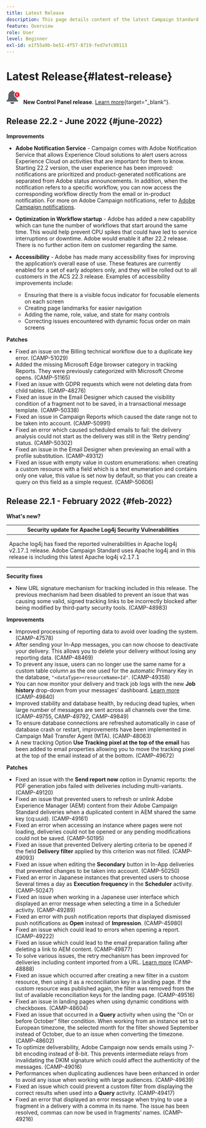```yaml
---
title: Latest Release
description: This page details content of the latest Campaign Standard release
feature: Overview
role: User
level: Beginner
exl-id: e1f55a9b-be51-4f57-8719-fed7efc89113
---
```


# Latest Release{#latest-release}

![Control Panel](assets/do-not-localize/cp-icon.png) **New Control Panel release**. [Learn more](https://experienceleague.adobe.com/docs/control-panel/using/release-notes.html){target="_blank"}.


## Release 22.2 - June 2022 {#june-2022}

**Improvements**

* **Adobe Notification Service** - Campaign comes with Adobe Notification Service that allows Experience Cloud solutions to alert users across Experience Cloud on activities that are important for them to know. Starting 22.2 version, the user experience has been improved: notifications are prioritized and product-generated notifications are separated from Adobe status announcements. In addition, when the notification refers to a specific workflow, you can now access the corresponding workflow directly from the email or in-product notification.  For more on Adobe Campaign notifications, refer to [Adobe Campaign notifications](../../administration/using/sending-internal-notifications.md).

* **Optimization in Workflow startup** - Adobe has added a new capability which can tune the number of workflows that start around the same time. This would help prevent CPU spikes that could have led to service interruptions or downtime. Adobe would enable it after 22.2 release. There is no further action item on customer regarding the same.

* **Accessibility** - Adobe has made many accessibility fixes for improving the application’s overall ease of use. These features are currently enabled for a set of early adopters only, and they will be rolled out to all customers in the ACS 22.3 release. Examples of accessibility improvements include:

    * Ensuring that there is a visible focus indicator for focusable elements on each screen
    * Creating page landmarks for easier navigation
    * Adding the name, role, value, and state for many controls
    * Correcting issues encountered with dynamic focus order on main screens


**Patches**

* Fixed an issue on the Billing technical workflow due to a duplicate key error. (CAMP-51029)
* Added the missing Microsoft Edge browser category in tracking Reports. They were previously categorized with Microsoft Chrome opens. (CAMP-51165)
* Fixed an issue with GDPR requests which were not deleting data from child tables. (CAMP-48276)
* Fixed an issue in the Email Designer which caused the visibility condition of a fragment not to be saved, in a transactional message template. (CAMP-50338)
* Fixed an issue in Campaign Reports which caused the date range not to be taken into account. (CAMP-50991)
* Fixed an error which caused scheduled emails to fail: the delivery analysis could not start as the delivery was still in the 'Retry pending' status. (CAMP-50302)
* Fixed an issue in the Email Designer when previewing an email with a profile substitution. (CAMP-49312)
* Fixed an issue with empty value in custom enumerations: when creating a custom resource with a field which is a text enumeration and contains only one value, this value is set now by default, so that you can create a query on this field as a simple request. (CAMP-50606)



## Release 22.1 - February 2022 {#feb-2022}

**What's new?**

<table> 
<thead> 
<tr> 
<th> <strong>Security update for Apache Log4j Security Vulnerabilities</strong><br /> </th> 
</tr> 
</thead> 
<tbody> 
<tr> 
<td>
<p>Apache log4j has fixed the reported vulnerabilities in Apache log4j v2.17.1 release. Adobe Campaign Standard uses Apache log4j and in this release is including this latest Apache log4j v2.17.1 </p>
</td> 
</tr> 
</tbody> 
</table>

**Security fixes**

* New URL signature mechanism for tracking included in this release. The previous mechanism had been disabled to prevent an issue that was causing some valid, signed tracking links to be incorrectly blocked after being modified by third-party security tools. (CAMP-48983)

**Improvements**

* Improved processing of reporting data to avoid over loading the system. (CAMP-47578)
* After sending your In-App messages, you can now choose to deactivate your delivery. This allows you to delete your delivery without losing any reporting data. (CAMP-48469)
* To prevent any issue, users can no longer use the same name for a custom table column as the one used for the automatic Primary Key in the database, `"<dataType><resourceName>Id"`. (CAMP-49358)
* You can now monitor your delivery and track job logs with the new **Job history** drop-down from your messages' dashboard. [Learn more](../../sending/using/monitoring-a-delivery.md) (CAMP-49840)
* Improved stability and database health, by reducing dead tuples, when large number of messages are sent across all channels over the time. (CAMP-49755, CAMP-49792, CAMP-49849)
* To ensure database connections are refreshed automatically in case of database crash or restart, improvements have been implemented in Campaign Mail Transfer Agent (MTA). (CAMP-48063)
* A new tracking Option **Use Tracking pixel at the top of the email** has been added to email properties allowing you to move the tracking pixel at the top of the email instead of at the bottom. (CAMP-49672)

**Patches**

* Fixed an issue with the **Send report now** option in Dynamic reports: the PDF generation jobs failed with deliveries including multi-variants. (CAMP-49120)
* Fixed an issue that prevented users to refresh or unlink Adobe Experience Manager (AEM) content from their Adobe Campaign Standard deliveries when a duplicated content in AEM shared the same key (cq:uuid). (CAMP-49161)
* Fixed an error when accessing an instance where pages were not loading, deliveries could not be opened or any pending modifications could not be saved. (CAMP-50195)
* Fixed an issue that prevented Delivery alerting criteria to be opened if the field **Delivery filter** applied by this criterion was not filled. (CAMP-49093)
* Fixed an issue when editing the **Secondary** button in In-App deliveries that prevented changes to be taken into account. (CAMP-50250)
* Fixed an error in Japanese instances that prevented users to choose Several times a day as **Execution frequency** in the **Scheduler** activity. (CAMP-50247)
* Fixed an issue when working in a Japanese user interface which displayed an error message when selecting a time in a Scheduler activity. (CAMP-49289)
* Fixed an error with push notification reports that displayed dismissed push notifications as **Open** instead of **Impression**. (CAMP-45980)
* Fixed an issue which could lead to errors when opening a report. (CAMP-49222)
* Fixed an issue which could lead to the email preparation failing after deleting a link to AEM content. (CAMP-49877)
* To solve various issues, the retry mechanism has been improved for deliveries including content imported from a URL. [Learn more](../../designing/using/using-existing-content.md#retrieving-content-from-a-url-automatically-at-preparation-time) (CAMP-48888)
* Fixed an issue which occurred after creating a new filter in a custom resource, then using it as a reconciliation key in a landing page. If the custom resource was published again, the filter was removed from the list of available reconciliation keys for the landing page. (CAMP-49516)
* Fixed an issue in landing pages when using dynamic conditions with checkboxes. (CAMP-48604)
* Fixed an issue that occurred in a **Query** activity when using the “On or before October” filter condition. When working from an instance set to a European timezone, the selected month for the filter showed September instead of October, due to an issue when converting the timezone. (CAMP-48602)
* To optimize deliverability, Adobe Campaign now sends emails using 7-bit encoding instead of 8-bit. This prevents intermediate relays from invalidating the DKIM signature which could affect the authenticity of the messages. (CAMP-49016)
* Performances when duplicating audiences have been enhanced in order to avoid any issue when working with large audiences. (CAMP-49639)
* Fixed an issue which could prevent a custom filter from displaying the correct results when used into a **Query** activity. (CAMP-49417)
* Fixed an error that displayed an error message when trying to use a fragment in a delivery with a comma in its name. The issue has been resolved, commas can now be used in fragments’ names. (CAMP-49216)

